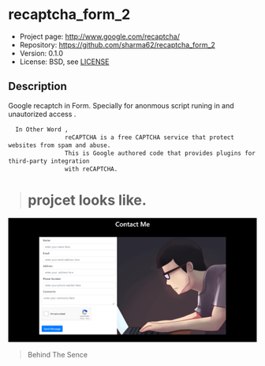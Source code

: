 # recaptcha_form_2

* Project page: http://www.google.com/recaptcha/
* Repository: https://github.com/sharma62/recaptcha_form_2 
* Version: 0.1.0
* License: BSD, see [LICENSE](LICENSE)

## Description
Google recaptch in Form. Specially for anonmous script runing in and unautorized access .

      In Other Word ,
                    reCAPTCHA is a free CAPTCHA service that protect websites from spam and abuse.
                    This is Google authored code that provides plugins for third-party integration
                    with reCAPTCHA. 


                    
> # projcet looks like.

![alt text](https://github.com/sharma62/recaptcha_form_2/blob/b0a731ddba5218262cfd80c5fa3015da3e218c47/img/form-recaptcha%20UI.png?raw=true)

> Behind The Sence 

